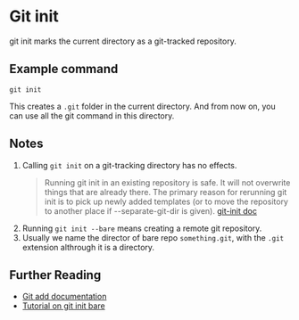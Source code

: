 # Git init

git init marks the current directory as a git-tracked repository.

## Example command

~~~
git init
~~~

This creates a `.git` folder in the current directory. And from now on, you can use all the git command in this directory.

## Notes

1. Calling `git init` on a git-tracking directory has no effects.
    > Running git init in an existing repository is safe. It will not overwrite things that are already there. The primary reason for rerunning git init is to pick up newly added templates (or to move the repository to another place if --separate-git-dir is given).
    [git-init doc](https://www.kernel.org/pub/software/scm/git/docs/git-init.html)
2. Running `git init --bare` means creating a remote git repository.
3. Usually we name the director of bare repo `something.git`, with the `.git` extension althrough it is a directory.

## Further Reading

- [Git add documentation](https://www.kernel.org/pub/software/scm/git/docs/git-init.html)
- [Tutorial on git init bare](https://www.atlassian.com/git/tutorials/setting-up-a-repository/git-init)

